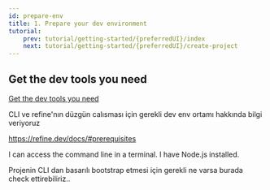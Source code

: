 ```yaml
---
id: prepare-env
title: 1. Prepare your dev environment
tutorial:
    prev: tutorial/getting-started/{preferredUI}/index
    next: tutorial/getting-started/{preferredUI}/create-project
---
```


##  Get the dev tools you need
[Get the dev tools you need](https://docs.astro.build/en/tutorial/1-setup/1/#get-the-dev-tools-you-need)

CLI ve refine'nın düzgün calısması için gerekli dev env ortamı hakkında bilgi veriyoruz

https://refine.dev/docs/#prerequisites

<Checklist>

<ChecklistItem id="has-access-to-terminal">
I can access the command line in a terminal.
</ChecklistItem>
<ChecklistItem id="installed-nodejs">
I have Node.js installed.
</ChecklistItem>

Projenin CLI dan basarılı bootstrap etmesi için gerekli ne varsa burada check ettirebiliriz..

</Checklist>
